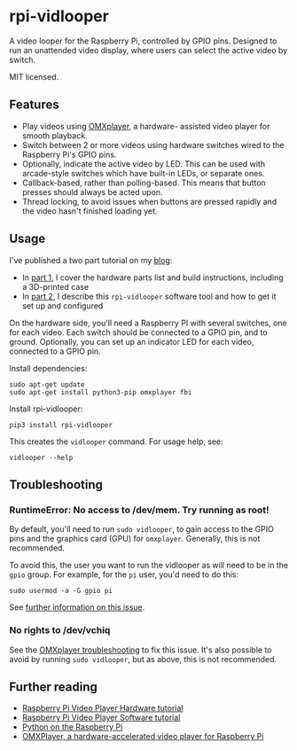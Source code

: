 # rpi-vidlooper

A video looper for the Raspberry Pi, controlled by GPIO pins. Designed to
run an unattended video display, where users can select the active video
by switch.

MIT licensed.

## Features

* Play videos using [OMXplayer](https://elinux.org/Omxplayer), a hardware-
assisted video player for smooth playback.
* Switch between 2 or more videos using hardware switches wired to the
Raspberry Pi's GPIO pins.
* Optionally, indicate the active video by LED. This can be used with
arcade-style switches which have built-in LEDs, or separate ones.
* Callback-based, rather than polling-based. This means that button
presses should always be acted upon.
* Thread locking, to avoid issues when buttons are pressed rapidly
and the video hasn't finished loading yet.

## Usage

I've published a two part tutorial on my [blog](https://alexlubbock.com):

* In [part 1](https://alexlubbock.com/raspberry-pi-video-player-hardware),
I cover the hardware parts list and build instructions, including a
3D-printed case
* In [part 2](https://alexlubbock.com/raspberry-pi-video-player-software),
I describe this `rpi-vidlooper` software tool and how to get it set up
and configured

On the hardware side, you'll need a Raspberry PI with several switches,
one for each video. Each switch should be connected to a GPIO pin, and
to ground. Optionally, you can set up an indicator LED for each video,
connected to a GPIO pin.

Install dependencies:

```
sudo apt-get update
sudo apt-get install python3-pip omxplayer fbi
```

Install rpi-vidlooper:

```
pip3 install rpi-vidlooper
```

This creates the `vidlooper` command. For usage help, see:

```
vidlooper --help
```

## Troubleshooting

### RuntimeError: No access to /dev/mem. Try running as root!

By default, you'll need to run `sudo vidlooper`, to gain access to the GPIO
pins and the graphics card (GPU) for `omxplayer`. Generally, this is not
recommended.

To avoid this, the user you want to run the vidlooper as will need to be
in the `gpio` group. For example, for the `pi` user, you'd need to do this:

```
sudo usermod -a -G gpio pi
```

See [further information on this issue](https://raspberrypi.stackexchange.com/questions/40105/access-gpio-pins-without-root-no-access-to-dev-mem-try-running-as-root).

### No rights to /dev/vchiq

See the [OMXplayer troubleshooting](https://elinux.org/Omxplayer) to fix
this issue. It's also possible to avoid by running `sudo vidlooper`, but
as above, this is not recommended.

## Further reading

* [Raspberry Pi Video Player Hardware tutorial](https://alexlubbock.com/raspberry-pi-video-player-hardware)
* [Raspberry Pi Video Player Software tutorial](https://alexlubbock.com/raspberry-pi-video-player-software)
* [Python on the Raspberry Pi](https://www.raspberrypi.org/documentation/linux/software/python.md)
* [OMXPlayer, a hardware-accelerated video player for Raspberry Pi](https://www.raspberrypi.org/documentation/raspbian/applications/omxplayer.md)
